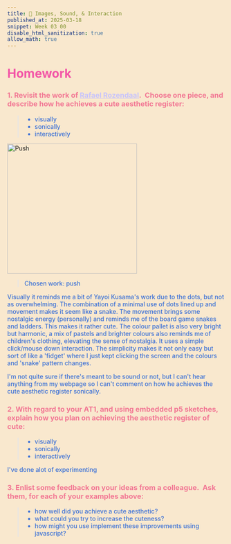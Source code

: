 ```yaml
---
title: 🎀 Images, Sound, & Interaction
published_at: 2025-03-18
snippet: Week 03 00
disable_html_sanitization: true
allow_math: true
---
```


<style>
    .markdown-body {background-color:#F9E8CE;}
  html {background-color:#F9E8CE;}
  h1 {color:#F356A7;}
  h3, h4 {color:#F27794;}
  p, pre, ul {color:#3A6FD7; font-weight:500;}
  a {color:#C7C3FC}
</style>

# Homework

### 1. Revisit the work of [Rafael Rozendaal](http://visually%20sonically%20interactively).  Choose one piece, and describe how he achieves a cute aesthetic register:

> - visually
> - sonically
> - interactively

<img src="/W03/00.gif" alt="Push" width="300"/>

> Chosen work: push

Visually it reminds me a bit of Yayoi Kusama's work due to the dots, but not as overwhelming. The combination of a minimal use of dots lined up and movement makes it seem like a snake. The movement brings some nostalgic energy (personally) and reminds me of the board game snakes and ladders. This makes it rather cute. The colour pallet is also very bright but harmonic, a mix of pastels and brighter colours also reminds me of children's clothing, elevating the sense of nostalgia. It uses a simple click/mouse down interaction. The simplicity makes it not only easy but sort of like a 'fidget' where I just kept clicking the screen and the colours and 'snake' pattern changes.

I'm not quite sure if there's meant to be sound or not, but I can't hear anything from my webpage so I can't comment on how he achieves the cute aesthetic register sonically.

### 2. With regard to your AT1, and using embedded p5 sketches, explain how you plan on achieving the aesthetic register of cute:

> - visually
> - sonically
> - interactively

I've done alot of experimenting

### 3. Enlist some feedback on your ideas from a colleague.  Ask them, for each of your examples above:

> - how well did you achieve a cute aesthetic?
> - what could you try to increase the cuteness?
> - how might you use implement these improvements using javascript?
